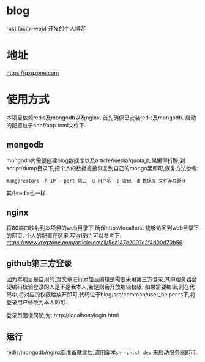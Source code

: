 # blog
rust (acitx-web) 开发的个人博客

# 地址
https://qxgzone.com

# 使用方式
本项目依赖redis及mongodb以及nginx.
首先确保已安装redis及mongodb.
启动的配置位于conf/app.toml文件下.

## mongodb
mongodb内需要创建blog数据库以及article/media/quota,如果懒得折腾,到script/dump目录下,把个人的数据直接恢复到自己的mongo里即可,恢复方法参考:
```
mongorestore -h IP --port 端口 -u 用户名 -p 密码 -d 数据库 文件存在路径
```
其中redis也一样.
## nginx
将80端口映射到本项目的web目录下,确保http://localhost 能够访问到web目录下的网页.
个人的配置在这里,写得很烂,可以参考下: https://www.qxgzone.com/article/detail/5ea147c2007c2f4d00d70b56

## github第三方登录
因为本项目是自用的,对文章进行添加及编辑是需要采用第三方登录,其中服务器会硬编码校验登录的人是不是我本人,若是则会开放编辑权限.
如果需要编辑,则在代码中,将对应的权限给放开即可,代码位于blog/src/common/user_helper.rs下,将登录用户修改为本人即可.

登录页面很简陋,为: http://localhost/login.html

## 运行
redis/mongodb/nginx都准备就续后,调用脚本`sh run.sh dev` 来启动服务器即可.
